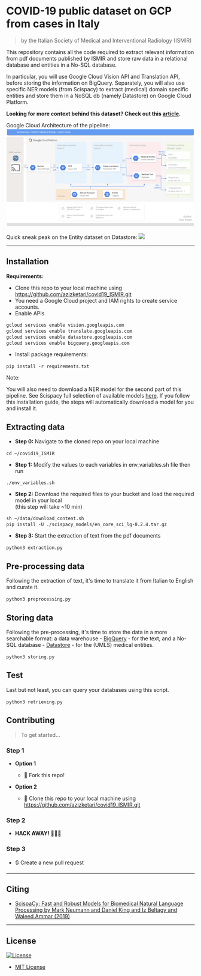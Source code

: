 # COVID-19 public dataset on GCP from cases in Italy
> by the Italian Society of Medical and Interventional Radiology (ISMIR)

This repository contains all the code required to extract relevant information from pdf documents published by ISMIR 
and store raw data in  a relational database and entities in a No-SQL database.

In particular, you will use Google Cloud Vision API and Translation API, before storing the information on BigQuery. 
Separately, you will also use specific NER models (from Scispacy) to extract (medical) domain specific entities and 
store them in a NoSQL db (namely Datastore) on Google Cloud Platform.

**Looking for more context behind this dataset? Check out this 
[article](https://medium.com/@ak3776/covid-19-public-dataset-on-gcp-from-cases-in-italy-193e628fa5cb).**

Google Cloud Architecture of the pipeline:
![Batch mode (Streaming mode coming soon ...)](./data/images/covid19_repo_architecture_3_24_2020.png)

Quick sneak peak on the Entity dataset on Datastore:
![](./data/images/datastore_snapshot.gif)

---

## Installation
**Requirements:**
- Clone this repo to your local machine using https://github.com/azizketari/covid19_ISMIR.git
- You need a Google Cloud project and IAM rights to create service accounts.
- Enable APIs
```
gcloud services enable vision.googleapis.com
gcloud services enable translate.googleapis.com
gcloud services enable datastore.googleapis.com
gcloud services enable bigquery.googleapis.com
```

- Install package requirements:

```pip install -r requirements.txt```


Note:

You will also need to download a NER model for the second part of this pipeline. See Scispacy full selection of 
available models [here]('https://github.com/allenai/scispacy'). If you follow this installation guide, the steps 
will automatically download a model for you and install it.


## Extracting data
- **Step 0:** Navigate to the cloned repo on your local machine
 
`cd ~/covid19_ISMIR`

- **Step 1:** Modify the values to each variables in env_variables.sh file then run

```
./env_variables.sh
```

- **Step 2:** Download the required files to your bucket and load the required model in your local  
(this step will take ~10 min)

```
sh ~/data/download_content.sh
pip install -U ./scispacy_models/en_core_sci_lg-0.2.4.tar.gz
```

- **Step 3:** Start the extraction of text from the pdf documents  

`python3 extraction.py`

## Pre-processing data
Following the extraction of text, it's time to translate it from Italian to English and curate it.

`python3 preprocessing.py`

## Storing data
Following the pre-processing, it's time to store the data in a more searchable format: a data warehouse - 
[BigQuery](https://cloud.google.com/bigquery) - for the text, and a No-SQL database - 
[Datastore](https://cloud.google.com/datastore) - for the (UMLS) medical entities. 

`python3 storing.py`

## Test
Last but not least, you can query your databases using this script.

`python3 retrieving.py`

## Contributing
> To get started...

### Step 1
- **Option 1**
    - 🍴 Fork this repo!    

- **Option 2**
    - 👯 Clone this repo to your local machine using https://github.com/azizketari/covid19_ISMIR.git
    
### Step 2
- **HACK AWAY!** 🔨🔨🔨

### Step 3
- 🔃 Create a new pull request

---

## Citing

- [ScispaCy: Fast and Robust Models for Biomedical Natural Language Processing by Mark Neumann and Daniel King and 
Iz Beltagy and Waleed Ammar (2019)](https://www.semanticscholar.org/paper/ScispaCy%3A-Fast-and-Robust-Models-for-Biomedical-Neumann-King/de28ec1d7bd38c8fc4e8ac59b6133800818b4e29)
  
---
  
## License
[![License](http://img.shields.io/:license-mit-blue.svg?style=flat-square)](http://badges.mit-license.org)

- [MIT License](https://opensource.org/licenses/mit-license.php)
